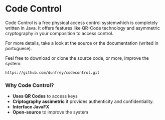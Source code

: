 # Code Control

Code Control is a free physical access control systemwhich is completely written in Java. It offers features like QR-Code technology and asymmetric cryptography in your composition to access control.

For more details, take a look at the source or the documentation (writed in portuguese).

Feel free to download or clone the source code, or more, improve the system: 

    https://github.com/dunfrey/codecontrol.git

### Why Code Control? ###
 - **Uses QR Codes** to access keys
 - **Criptography assimetric** it provides authenticity and confidentiality.
 - **Interface JavaFX** 
 - **Open-source** to improve the system
